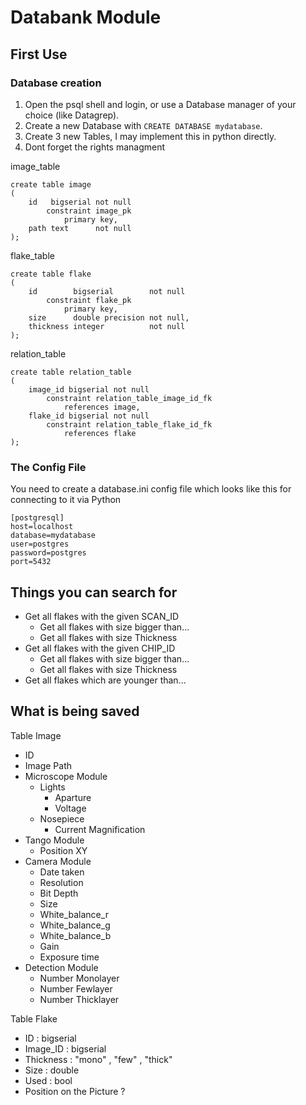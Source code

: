 # Databank Module

## First Use

### Database creation

1. Open the psql shell and login, or use a Database manager of your choice (like Datagrep).
2. Create a new Database with `CREATE DATABASE mydatabase`.
3. Create 3 new Tables, I may implement this in python directly.
4. Dont forget the rights managment

image_table

    create table image
    (
        id   bigserial not null
            constraint image_pk
                primary key,
        path text      not null
    );

flake_table

    create table flake
    ( 
        id        bigserial        not null
            constraint flake_pk
                primary key,
        size      double precision not null,
        thickness integer          not null
    );

relation_table

    create table relation_table
    (
        image_id bigserial not null
            constraint relation_table_image_id_fk
                references image,
        flake_id bigserial not null
            constraint relation_table_flake_id_fk
                references flake
    );


### The Config File

You need to create a database.ini config file which looks like this for connecting to it via Python

    [postgresql]
    host=localhost
    database=mydatabase
    user=postgres
    password=postgres
    port=5432

## Things you can search for

- Get all flakes with the given SCAN_ID
  - Get all flakes with size bigger than...
  - Get all flakes with size Thickness
- Get all flakes with the given CHIP_ID
  - Get all flakes with size bigger than...
  - Get all flakes with size Thickness
- Get all flakes which are younger than...

## What is being saved
Table Image
- ID
- Image Path
- Microscope Module
  - Lights
    - Aparture
    - Voltage
  - Nosepiece
    - Current Magnification
- Tango Module
  - Position XY
- Camera Module
  - Date taken
  - Resolution
  - Bit Depth
  - Size
  - White_balance_r
  - White_balance_g
  - White_balance_b
  - Gain
  - Exposure time
- Detection Module
  - Number Monolayer
  - Number Fewlayer
  - Number Thicklayer

Table Flake
- ID : bigserial
- Image_ID : bigserial
- Thickness : "mono" , "few" , "thick"
- Size : double
- Used : bool
- Position on the Picture ?
